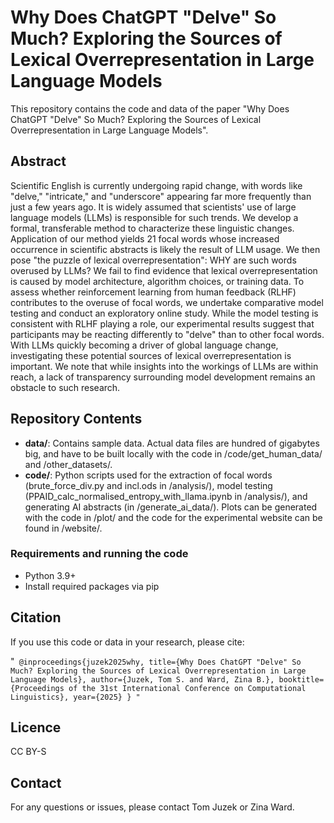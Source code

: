 # Why Does ChatGPT "Delve" So Much? Exploring the Sources of Lexical Overrepresentation in Large Language Models

This repository contains the code and data of the paper "Why Does ChatGPT "Delve" So Much? Exploring the Sources of Lexical Overrepresentation in Large Language Models".

## Abstract
Scientific English is currently undergoing rapid change, with words like "delve," "intricate," and "underscore" appearing far more frequently than just a few years ago. It is widely assumed that scientists' use of large language models (LLMs) is responsible for such trends. We develop a formal, transferable method to characterize these linguistic changes. Application of our method yields 21 focal words whose increased occurrence in scientific abstracts is likely the result of LLM usage. We then pose "the puzzle of lexical overrepresentation": WHY are such words overused by LLMs? We fail to find evidence that lexical overrepresentation is caused by model architecture, algorithm choices, or training data. To assess whether reinforcement learning from human feedback (RLHF) contributes to the overuse of focal words, we undertake comparative model testing and conduct an exploratory online study. While the model testing is consistent with RLHF playing a role, our experimental results suggest that participants may be reacting differently to "delve" than to other focal words. With LLMs quickly becoming a driver of global language change, investigating these potential sources of lexical overrepresentation is important. We note that while insights into the workings of LLMs are within reach, a lack of transparency surrounding model development remains an obstacle to such research. 


## Repository Contents

- **data/**: Contains sample data. Actual data files are hundred of gigabytes big, and have to be built locally with the code in /code/get_human_data/ and /other_datasets/. 
- **code/**: Python scripts used for the extraction of focal words (brute_force_div.py and incl.ods in /analysis/), model testing (PPAID_calc_normalised_entropy_with_llama.ipynb in /analysis/), and generating AI abstracts (in /generate_ai_data/). Plots can be generated with the code in /plot/ and the code for the experimental website can be found in /website/. 

### Requirements and running the code

- Python 3.9+
- Install required packages via pip

## Citation
If you use this code or data in your research, please cite:

"`
@inproceedings{juzek2025why,
  title={Why Does ChatGPT "Delve" So Much? Exploring the Sources of Lexical
Overrepresentation in Large Language Models},
  author={Juzek, Tom S. and Ward, Zina B.},
  booktitle={Proceedings of the 31st International Conference on Computational Linguistics},
  year={2025}
}
"`

## Licence
CC BY-S

## Contact
For any questions or issues, please contact Tom Juzek or Zina Ward. 
